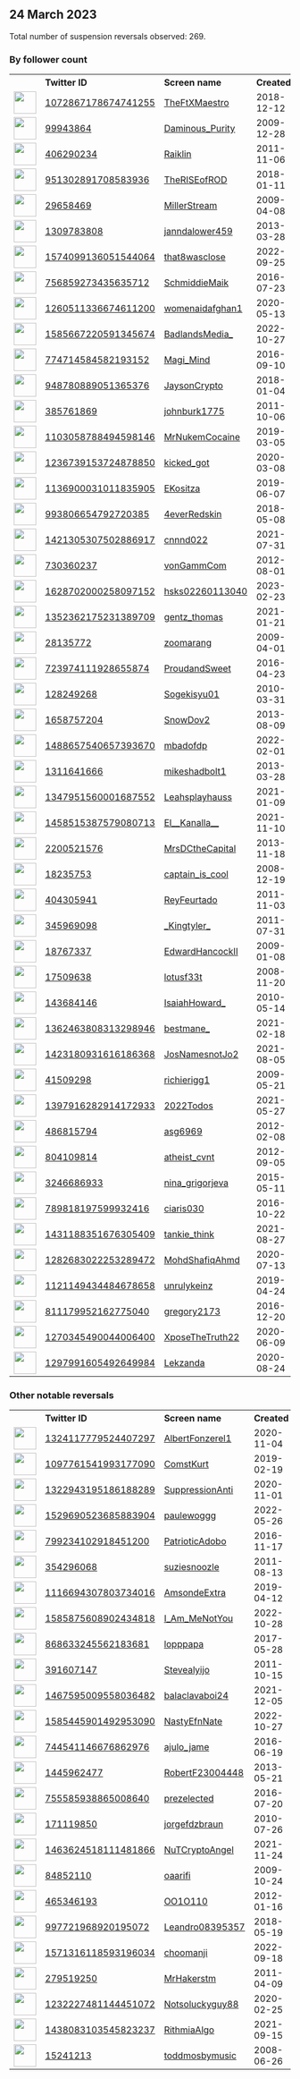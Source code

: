 
## 24 March 2023
Total number of suspension reversals observed: 269.

### By follower count
<table><tr><th></th><th align="left">Twitter ID</th><th align="left">Screen name</th>
<th align="left">Created</th><th align="left">Status</th><th align="left">Suspended</th><th align="left">Followers</th>
<tr><td><a href="https://pbs.twimg.com/profile_images/1646553876986724365/s9F32pi0_normal.jpg"><img src="https://pbs.twimg.com/profile_images/1646553876986724365/s9F32pi0_normal.jpg" width="40px" height="40px" align="center"/></a></td><td><a href="https://twitter.com/intent/user?user_id=1072867178674741255">1072867178674741255</a></td><td><a href="https://twitter.com/TheFtXMaestro">TheFtXMaestro</a></td><td>2018-12-12</td><td align="center"></td><td>2023-01-20</td><td>398638</td></tr>
<tr><td><a href="https://pbs.twimg.com/profile_images/1407151262269906947/bGdU6dm1_normal.jpg"><img src="https://pbs.twimg.com/profile_images/1407151262269906947/bGdU6dm1_normal.jpg" width="40px" height="40px" align="center"/></a></td><td><a href="https://twitter.com/intent/user?user_id=99943864">99943864</a></td><td><a href="https://twitter.com/Daminous_Purity">Daminous_Purity</a></td><td>2009-12-28</td><td align="center"></td><td>2023-03-19</td><td>351637</td></tr>
<tr><td><a href="https://pbs.twimg.com/profile_images/1324125503633182723/o0puCjM3_normal.jpg"><img src="https://pbs.twimg.com/profile_images/1324125503633182723/o0puCjM3_normal.jpg" width="40px" height="40px" align="center"/></a></td><td><a href="https://twitter.com/intent/user?user_id=406290234">406290234</a></td><td><a href="https://twitter.com/Raiklin">Raiklin</a></td><td>2011-11-06</td><td align="center"></td><td></td><td>119062</td></tr>
<tr><td><a href="https://pbs.twimg.com/profile_images/1639453987018616832/YyR3gyhw_normal.jpg"><img src="https://pbs.twimg.com/profile_images/1639453987018616832/YyR3gyhw_normal.jpg" width="40px" height="40px" align="center"/></a></td><td><a href="https://twitter.com/intent/user?user_id=951302891708583936">951302891708583936</a></td><td><a href="https://twitter.com/TheRISEofROD">TheRISEofROD</a></td><td>2018-01-11</td><td align="center"></td><td></td><td>107211</td></tr>
<tr><td><a href="https://pbs.twimg.com/profile_images/1639088727170646020/4-SOZ3lV_normal.jpg"><img src="https://pbs.twimg.com/profile_images/1639088727170646020/4-SOZ3lV_normal.jpg" width="40px" height="40px" align="center"/></a></td><td><a href="https://twitter.com/intent/user?user_id=29658469">29658469</a></td><td><a href="https://twitter.com/MillerStream">MillerStream</a></td><td>2009-04-08</td><td align="center"></td><td>2023-03-24</td><td>97130</td></tr>
<tr><td><a href="https://pbs.twimg.com/profile_images/1600687537739436033/OHtOuPgM_normal.jpg"><img src="https://pbs.twimg.com/profile_images/1600687537739436033/OHtOuPgM_normal.jpg" width="40px" height="40px" align="center"/></a></td><td><a href="https://twitter.com/intent/user?user_id=1309783808">1309783808</a></td><td><a href="https://twitter.com/janndalower459">janndalower459</a></td><td>2013-03-28</td><td align="center"></td><td>2023-01-06</td><td>34931</td></tr>
<tr><td><a href="https://pbs.twimg.com/profile_images/1584422308525264897/-_uDrN0L_normal.jpg"><img src="https://pbs.twimg.com/profile_images/1584422308525264897/-_uDrN0L_normal.jpg" width="40px" height="40px" align="center"/></a></td><td><a href="https://twitter.com/intent/user?user_id=1574099136051544064">1574099136051544064</a></td><td><a href="https://twitter.com/that8wasclose">that8wasclose</a></td><td>2022-09-25</td><td align="center"></td><td>2022-10-27</td><td>24608</td></tr>
<tr><td><a href="https://pbs.twimg.com/profile_images/1627035297375522817/konX5GEe_normal.jpg"><img src="https://pbs.twimg.com/profile_images/1627035297375522817/konX5GEe_normal.jpg" width="40px" height="40px" align="center"/></a></td><td><a href="https://twitter.com/intent/user?user_id=756859273435635712">756859273435635712</a></td><td><a href="https://twitter.com/SchmiddieMaik">SchmiddieMaik</a></td><td>2016-07-23</td><td align="center"></td><td>2023-03-19</td><td>17316</td></tr>
<tr><td><a href="https://pbs.twimg.com/profile_images/1654032718408155138/EvoXHosR_normal.jpg"><img src="https://pbs.twimg.com/profile_images/1654032718408155138/EvoXHosR_normal.jpg" width="40px" height="40px" align="center"/></a></td><td><a href="https://twitter.com/intent/user?user_id=1260511336674611200">1260511336674611200</a></td><td><a href="https://twitter.com/womenaidafghan1">womenaidafghan1</a></td><td>2020-05-13</td><td align="center"></td><td>2023-02-24</td><td>16744</td></tr>
<tr><td><a href="https://pbs.twimg.com/profile_images/1654303975326330882/PBsaTdbL_normal.jpg"><img src="https://pbs.twimg.com/profile_images/1654303975326330882/PBsaTdbL_normal.jpg" width="40px" height="40px" align="center"/></a></td><td><a href="https://twitter.com/intent/user?user_id=1585667220591345674">1585667220591345674</a></td><td><a href="https://twitter.com/BadlandsMedia_">BadlandsMedia_</a></td><td>2022-10-27</td><td align="center"></td><td>2022-11-06</td><td>14808</td></tr>
<tr><td><a href="https://pbs.twimg.com/profile_images/1648152874054983686/ozY7nMAB_normal.jpg"><img src="https://pbs.twimg.com/profile_images/1648152874054983686/ozY7nMAB_normal.jpg" width="40px" height="40px" align="center"/></a></td><td><a href="https://twitter.com/intent/user?user_id=774714584582193152">774714584582193152</a></td><td><a href="https://twitter.com/Magi_Mind">Magi_Mind</a></td><td>2016-09-10</td><td align="center"></td><td></td><td>14607</td></tr>
<tr><td><a href="https://pbs.twimg.com/profile_images/1638986611345051654/kFUFFRfp_normal.png"><img src="https://pbs.twimg.com/profile_images/1638986611345051654/kFUFFRfp_normal.png" width="40px" height="40px" align="center"/></a></td><td><a href="https://twitter.com/intent/user?user_id=948780889051365376">948780889051365376</a></td><td><a href="https://twitter.com/JaysonCrypto">JaysonCrypto</a></td><td>2018-01-04</td><td align="center"></td><td>2023-03-18</td><td>14240</td></tr>
<tr><td><a href="https://pbs.twimg.com/profile_images/1638976798254854180/dTWRcgjL_normal.jpg"><img src="https://pbs.twimg.com/profile_images/1638976798254854180/dTWRcgjL_normal.jpg" width="40px" height="40px" align="center"/></a></td><td><a href="https://twitter.com/intent/user?user_id=385761869">385761869</a></td><td><a href="https://twitter.com/johnburk1775">johnburk1775</a></td><td>2011-10-06</td><td align="center">🚫</td><td></td><td>13012</td></tr>
<tr><td><a href="https://pbs.twimg.com/profile_images/1436517712411430913/pj-_tmOJ_normal.jpg"><img src="https://pbs.twimg.com/profile_images/1436517712411430913/pj-_tmOJ_normal.jpg" width="40px" height="40px" align="center"/></a></td><td><a href="https://twitter.com/intent/user?user_id=1103058788494598146">1103058788494598146</a></td><td><a href="https://twitter.com/MrNukemCocaine">MrNukemCocaine</a></td><td>2019-03-05</td><td align="center"></td><td>2022-05-11</td><td>12482</td></tr>
<tr><td><a href="https://pbs.twimg.com/profile_images/1407523124782960645/OmCq6XcN_normal.jpg"><img src="https://pbs.twimg.com/profile_images/1407523124782960645/OmCq6XcN_normal.jpg" width="40px" height="40px" align="center"/></a></td><td><a href="https://twitter.com/intent/user?user_id=1236739153724878850">1236739153724878850</a></td><td><a href="https://twitter.com/kicked_got">kicked_got</a></td><td>2020-03-08</td><td align="center"></td><td>2022-04-23</td><td>11278</td></tr>
<tr><td><a href="https://pbs.twimg.com/profile_images/1666153837218889745/7WzVKzVc_normal.jpg"><img src="https://pbs.twimg.com/profile_images/1666153837218889745/7WzVKzVc_normal.jpg" width="40px" height="40px" align="center"/></a></td><td><a href="https://twitter.com/intent/user?user_id=1136900031011835905">1136900031011835905</a></td><td><a href="https://twitter.com/EKositza">EKositza</a></td><td>2019-06-07</td><td align="center"></td><td>2023-03-18</td><td>10424</td></tr>
<tr><td><a href="https://pbs.twimg.com/profile_images/1638674038833795073/MLy2URoJ_normal.jpg"><img src="https://pbs.twimg.com/profile_images/1638674038833795073/MLy2URoJ_normal.jpg" width="40px" height="40px" align="center"/></a></td><td><a href="https://twitter.com/intent/user?user_id=993806654792720385">993806654792720385</a></td><td><a href="https://twitter.com/4everRedskin">4everRedskin</a></td><td>2018-05-08</td><td align="center"></td><td>2022-12-27</td><td>10411</td></tr>
<tr><td><a href="https://pbs.twimg.com/profile_images/1627930372305739776/dF1qoXJI_normal.jpg"><img src="https://pbs.twimg.com/profile_images/1627930372305739776/dF1qoXJI_normal.jpg" width="40px" height="40px" align="center"/></a></td><td><a href="https://twitter.com/intent/user?user_id=1421305307502886917">1421305307502886917</a></td><td><a href="https://twitter.com/cnnnd022">cnnnd022</a></td><td>2021-07-31</td><td align="center">🚫</td><td>2023-03-18</td><td>10086</td></tr>
<tr><td><a href="https://pbs.twimg.com/profile_images/1639289429960323073/u-pGhl8K_normal.jpg"><img src="https://pbs.twimg.com/profile_images/1639289429960323073/u-pGhl8K_normal.jpg" width="40px" height="40px" align="center"/></a></td><td><a href="https://twitter.com/intent/user?user_id=730360237">730360237</a></td><td><a href="https://twitter.com/vonGammCom">vonGammCom</a></td><td>2012-08-01</td><td align="center"></td><td>2022-03-02</td><td>9764</td></tr>
<tr><td><a href="https://pbs.twimg.com/profile_images/1637738676930351105/CKD7uAV3_normal.jpg"><img src="https://pbs.twimg.com/profile_images/1637738676930351105/CKD7uAV3_normal.jpg" width="40px" height="40px" align="center"/></a></td><td><a href="https://twitter.com/intent/user?user_id=1628702000258097152">1628702000258097152</a></td><td><a href="https://twitter.com/hsks02260113040">hsks02260113040</a></td><td>2023-02-23</td><td align="center"></td><td>2023-03-08</td><td>9572</td></tr>
<tr><td><a href="https://pbs.twimg.com/profile_images/1647253735045754880/c6vqCLf4_normal.jpg"><img src="https://pbs.twimg.com/profile_images/1647253735045754880/c6vqCLf4_normal.jpg" width="40px" height="40px" align="center"/></a></td><td><a href="https://twitter.com/intent/user?user_id=1352362175231389709">1352362175231389709</a></td><td><a href="https://twitter.com/gentz_thomas">gentz_thomas</a></td><td>2021-01-21</td><td align="center"></td><td></td><td>9505</td></tr>
<tr><td><a href="https://pbs.twimg.com/profile_images/388447546/Desert_Landscape_normal.jpg"><img src="https://pbs.twimg.com/profile_images/388447546/Desert_Landscape_normal.jpg" width="40px" height="40px" align="center"/></a></td><td><a href="https://twitter.com/intent/user?user_id=28135772">28135772</a></td><td><a href="https://twitter.com/zoomarang">zoomarang</a></td><td>2009-04-01</td><td align="center"></td><td>2022-10-22</td><td>9061</td></tr>
<tr><td><a href="https://pbs.twimg.com/profile_images/1482440080530751492/MdIDMg0H_normal.jpg"><img src="https://pbs.twimg.com/profile_images/1482440080530751492/MdIDMg0H_normal.jpg" width="40px" height="40px" align="center"/></a></td><td><a href="https://twitter.com/intent/user?user_id=723974111928655874">723974111928655874</a></td><td><a href="https://twitter.com/ProudandSweet">ProudandSweet</a></td><td>2016-04-23</td><td align="center"></td><td>2022-07-23</td><td>7525</td></tr>
<tr><td><a href="https://pbs.twimg.com/profile_images/1641734470582824962/7lEMA_d2_normal.jpg"><img src="https://pbs.twimg.com/profile_images/1641734470582824962/7lEMA_d2_normal.jpg" width="40px" height="40px" align="center"/></a></td><td><a href="https://twitter.com/intent/user?user_id=128249268">128249268</a></td><td><a href="https://twitter.com/Sogekisyu01">Sogekisyu01</a></td><td>2010-03-31</td><td align="center"></td><td>2023-02-04</td><td>7035</td></tr>
<tr><td><a href="https://pbs.twimg.com/profile_images/776467074562613248/gvQmy56B_normal.jpg"><img src="https://pbs.twimg.com/profile_images/776467074562613248/gvQmy56B_normal.jpg" width="40px" height="40px" align="center"/></a></td><td><a href="https://twitter.com/intent/user?user_id=1658757204">1658757204</a></td><td><a href="https://twitter.com/SnowDov2">SnowDov2</a></td><td>2013-08-09</td><td align="center"></td><td></td><td>6589</td></tr>
<tr><td><a href="https://pbs.twimg.com/profile_images/1618249984456933377/fCcDdRf6_normal.jpg"><img src="https://pbs.twimg.com/profile_images/1618249984456933377/fCcDdRf6_normal.jpg" width="40px" height="40px" align="center"/></a></td><td><a href="https://twitter.com/intent/user?user_id=1488657540657393670">1488657540657393670</a></td><td><a href="https://twitter.com/mbadofdp">mbadofdp</a></td><td>2022-02-01</td><td align="center">🚫</td><td>2023-03-18</td><td>6439</td></tr>
<tr><td><a href="https://pbs.twimg.com/profile_images/1330125026134265856/XrCqzo4-_normal.jpg"><img src="https://pbs.twimg.com/profile_images/1330125026134265856/XrCqzo4-_normal.jpg" width="40px" height="40px" align="center"/></a></td><td><a href="https://twitter.com/intent/user?user_id=1311641666">1311641666</a></td><td><a href="https://twitter.com/mikeshadbolt1">mikeshadbolt1</a></td><td>2013-03-28</td><td align="center"></td><td>2023-02-02</td><td>5902</td></tr>
<tr><td><a href="https://pbs.twimg.com/profile_images/1606056781175832576/9PEMPyz-_normal.jpg"><img src="https://pbs.twimg.com/profile_images/1606056781175832576/9PEMPyz-_normal.jpg" width="40px" height="40px" align="center"/></a></td><td><a href="https://twitter.com/intent/user?user_id=1347951560001687552">1347951560001687552</a></td><td><a href="https://twitter.com/Leahsplayhauss">Leahsplayhauss</a></td><td>2021-01-09</td><td align="center"></td><td>2023-01-09</td><td>5863</td></tr>
<tr><td><a href="https://pbs.twimg.com/profile_images/1578439302538821644/zwdjnIZe_normal.jpg"><img src="https://pbs.twimg.com/profile_images/1578439302538821644/zwdjnIZe_normal.jpg" width="40px" height="40px" align="center"/></a></td><td><a href="https://twitter.com/intent/user?user_id=1458515387579080713">1458515387579080713</a></td><td><a href="https://twitter.com/El__Kanalla__">El__Kanalla__</a></td><td>2021-11-10</td><td align="center"></td><td>2022-11-14</td><td>5545</td></tr>
<tr><td><a href="https://pbs.twimg.com/profile_images/1381052518122233857/ys-50_P8_normal.jpg"><img src="https://pbs.twimg.com/profile_images/1381052518122233857/ys-50_P8_normal.jpg" width="40px" height="40px" align="center"/></a></td><td><a href="https://twitter.com/intent/user?user_id=2200521576">2200521576</a></td><td><a href="https://twitter.com/MrsDCtheCapital">MrsDCtheCapital</a></td><td>2013-11-18</td><td align="center"></td><td></td><td>5086</td></tr>
<tr><td><a href="https://pbs.twimg.com/profile_images/1629809373181775873/EsruzQYj_normal.jpg"><img src="https://pbs.twimg.com/profile_images/1629809373181775873/EsruzQYj_normal.jpg" width="40px" height="40px" align="center"/></a></td><td><a href="https://twitter.com/intent/user?user_id=18235753">18235753</a></td><td><a href="https://twitter.com/captain_is_cool">captain_is_cool</a></td><td>2008-12-19</td><td align="center"></td><td></td><td>4811</td></tr>
<tr><td><a href="https://pbs.twimg.com/profile_images/1639043633352409089/H3j4mW7H_normal.jpg"><img src="https://pbs.twimg.com/profile_images/1639043633352409089/H3j4mW7H_normal.jpg" width="40px" height="40px" align="center"/></a></td><td><a href="https://twitter.com/intent/user?user_id=404305941">404305941</a></td><td><a href="https://twitter.com/ReyFeurtado">ReyFeurtado</a></td><td>2011-11-03</td><td align="center"></td><td></td><td>4444</td></tr>
<tr><td><a href="https://pbs.twimg.com/profile_images/768485614505295876/XGGCysRW_normal.jpg"><img src="https://pbs.twimg.com/profile_images/768485614505295876/XGGCysRW_normal.jpg" width="40px" height="40px" align="center"/></a></td><td><a href="https://twitter.com/intent/user?user_id=345969098">345969098</a></td><td><a href="https://twitter.com/_Kingtyler_">_Kingtyler_</a></td><td>2011-07-31</td><td align="center"></td><td>2022-10-24</td><td>4334</td></tr>
<tr><td><a href="https://pbs.twimg.com/profile_images/706474492227268613/Oldil703_normal.jpg"><img src="https://pbs.twimg.com/profile_images/706474492227268613/Oldil703_normal.jpg" width="40px" height="40px" align="center"/></a></td><td><a href="https://twitter.com/intent/user?user_id=18767337">18767337</a></td><td><a href="https://twitter.com/EdwardHancockII">EdwardHancockII</a></td><td>2009-01-08</td><td align="center">🔒</td><td></td><td>3847</td></tr>
<tr><td><a href="https://pbs.twimg.com/profile_images/1609070719622864896/v4XDkxpT_normal.jpg"><img src="https://pbs.twimg.com/profile_images/1609070719622864896/v4XDkxpT_normal.jpg" width="40px" height="40px" align="center"/></a></td><td><a href="https://twitter.com/intent/user?user_id=17509638">17509638</a></td><td><a href="https://twitter.com/lotusf33t">lotusf33t</a></td><td>2008-11-20</td><td align="center"></td><td>2023-01-15</td><td>3466</td></tr>
<tr><td><a href="https://pbs.twimg.com/profile_images/1638300496648609793/SYA92bVf_normal.jpg"><img src="https://pbs.twimg.com/profile_images/1638300496648609793/SYA92bVf_normal.jpg" width="40px" height="40px" align="center"/></a></td><td><a href="https://twitter.com/intent/user?user_id=143684146">143684146</a></td><td><a href="https://twitter.com/IsaiahHoward_">IsaiahHoward_</a></td><td>2010-05-14</td><td align="center"></td><td>2022-08-24</td><td>3458</td></tr>
<tr><td><a href="https://pbs.twimg.com/profile_images/1460702835205623821/osWR0Mq0_normal.jpg"><img src="https://pbs.twimg.com/profile_images/1460702835205623821/osWR0Mq0_normal.jpg" width="40px" height="40px" align="center"/></a></td><td><a href="https://twitter.com/intent/user?user_id=1362463808313298946">1362463808313298946</a></td><td><a href="https://twitter.com/bestmane_">bestmane_</a></td><td>2021-02-18</td><td align="center"></td><td></td><td>3322</td></tr>
<tr><td><a href="https://pbs.twimg.com/profile_images/1667577958972772352/x4UpSgqn_normal.jpg"><img src="https://pbs.twimg.com/profile_images/1667577958972772352/x4UpSgqn_normal.jpg" width="40px" height="40px" align="center"/></a></td><td><a href="https://twitter.com/intent/user?user_id=1423180931616186368">1423180931616186368</a></td><td><a href="https://twitter.com/JosNamesnotJo2">JosNamesnotJo2</a></td><td>2021-08-05</td><td align="center">🚫</td><td>2022-12-24</td><td>3293</td></tr>
<tr><td><a href="https://pbs.twimg.com/profile_images/1652605860579885058/X_m0lEGP_normal.jpg"><img src="https://pbs.twimg.com/profile_images/1652605860579885058/X_m0lEGP_normal.jpg" width="40px" height="40px" align="center"/></a></td><td><a href="https://twitter.com/intent/user?user_id=41509298">41509298</a></td><td><a href="https://twitter.com/richierigg1">richierigg1</a></td><td>2009-05-21</td><td align="center"></td><td>2023-01-03</td><td>3180</td></tr>
<tr><td><a href="https://pbs.twimg.com/profile_images/1524384531511492608/FiXdcVeo_normal.jpg"><img src="https://pbs.twimg.com/profile_images/1524384531511492608/FiXdcVeo_normal.jpg" width="40px" height="40px" align="center"/></a></td><td><a href="https://twitter.com/intent/user?user_id=1397916282914172933">1397916282914172933</a></td><td><a href="https://twitter.com/2022Todos">2022Todos</a></td><td>2021-05-27</td><td align="center"></td><td>2022-11-11</td><td>3101</td></tr>
<tr><td><a href="https://pbs.twimg.com/profile_images/1654562004386840585/Yu0hDYAx_normal.jpg"><img src="https://pbs.twimg.com/profile_images/1654562004386840585/Yu0hDYAx_normal.jpg" width="40px" height="40px" align="center"/></a></td><td><a href="https://twitter.com/intent/user?user_id=486815794">486815794</a></td><td><a href="https://twitter.com/asg6969">asg6969</a></td><td>2012-02-08</td><td align="center"></td><td>2023-01-10</td><td>3030</td></tr>
<tr><td><a href="https://pbs.twimg.com/profile_images/1190408615213043713/Oc0hixG__normal.jpg"><img src="https://pbs.twimg.com/profile_images/1190408615213043713/Oc0hixG__normal.jpg" width="40px" height="40px" align="center"/></a></td><td><a href="https://twitter.com/intent/user?user_id=804109814">804109814</a></td><td><a href="https://twitter.com/atheist_cvnt">atheist_cvnt</a></td><td>2012-09-05</td><td align="center"></td><td></td><td>3026</td></tr>
<tr><td><a href="https://pbs.twimg.com/profile_images/1406450381778034704/yUl-Cdxo_normal.jpg"><img src="https://pbs.twimg.com/profile_images/1406450381778034704/yUl-Cdxo_normal.jpg" width="40px" height="40px" align="center"/></a></td><td><a href="https://twitter.com/intent/user?user_id=3246686933">3246686933</a></td><td><a href="https://twitter.com/nina_grigorjeva">nina_grigorjeva</a></td><td>2015-05-11</td><td align="center"></td><td>2023-03-15</td><td>2846</td></tr>
<tr><td><a href="https://pbs.twimg.com/profile_images/982545750830628864/HJ2RyR3l_normal.png"><img src="https://pbs.twimg.com/profile_images/982545750830628864/HJ2RyR3l_normal.png" width="40px" height="40px" align="center"/></a></td><td><a href="https://twitter.com/intent/user?user_id=789818197599932416">789818197599932416</a></td><td><a href="https://twitter.com/ciaris030">ciaris030</a></td><td>2016-10-22</td><td align="center"></td><td>2023-02-03</td><td>2607</td></tr>
<tr><td><a href="https://pbs.twimg.com/profile_images/1641841090939453441/o5R1mcuS_normal.jpg"><img src="https://pbs.twimg.com/profile_images/1641841090939453441/o5R1mcuS_normal.jpg" width="40px" height="40px" align="center"/></a></td><td><a href="https://twitter.com/intent/user?user_id=1431188351676305409">1431188351676305409</a></td><td><a href="https://twitter.com/tankie_think">tankie_think</a></td><td>2021-08-27</td><td align="center"></td><td>2022-12-06</td><td>2516</td></tr>
<tr><td><a href="https://pbs.twimg.com/profile_images/1438537123729117185/B_CjkzQQ_normal.jpg"><img src="https://pbs.twimg.com/profile_images/1438537123729117185/B_CjkzQQ_normal.jpg" width="40px" height="40px" align="center"/></a></td><td><a href="https://twitter.com/intent/user?user_id=1282683022253289472">1282683022253289472</a></td><td><a href="https://twitter.com/MohdShafiqAhmd">MohdShafiqAhmd</a></td><td>2020-07-13</td><td align="center"></td><td>2023-02-28</td><td>2281</td></tr>
<tr><td><a href="https://pbs.twimg.com/profile_images/1648206665290842112/UDItIiXX_normal.jpg"><img src="https://pbs.twimg.com/profile_images/1648206665290842112/UDItIiXX_normal.jpg" width="40px" height="40px" align="center"/></a></td><td><a href="https://twitter.com/intent/user?user_id=1121149434484678658">1121149434484678658</a></td><td><a href="https://twitter.com/unrulykeinz">unrulykeinz</a></td><td>2019-04-24</td><td align="center"></td><td>2023-03-15</td><td>2241</td></tr>
<tr><td><a href="https://pbs.twimg.com/profile_images/1628177891879157762/8DyIkZrl_normal.jpg"><img src="https://pbs.twimg.com/profile_images/1628177891879157762/8DyIkZrl_normal.jpg" width="40px" height="40px" align="center"/></a></td><td><a href="https://twitter.com/intent/user?user_id=811179952162775040">811179952162775040</a></td><td><a href="https://twitter.com/gregory2173">gregory2173</a></td><td>2016-12-20</td><td align="center">🚫</td><td>2023-03-09</td><td>2212</td></tr>
<tr><td><a href="https://pbs.twimg.com/profile_images/1309554330438172677/Y9Gb53al_normal.jpg"><img src="https://pbs.twimg.com/profile_images/1309554330438172677/Y9Gb53al_normal.jpg" width="40px" height="40px" align="center"/></a></td><td><a href="https://twitter.com/intent/user?user_id=1270345490044006400">1270345490044006400</a></td><td><a href="https://twitter.com/XposeTheTruth22">XposeTheTruth22</a></td><td>2020-06-09</td><td align="center"></td><td></td><td>2192</td></tr>
<tr><td><a href="https://pbs.twimg.com/profile_images/1632104978515910659/fMm5c1Bd_normal.jpg"><img src="https://pbs.twimg.com/profile_images/1632104978515910659/fMm5c1Bd_normal.jpg" width="40px" height="40px" align="center"/></a></td><td><a href="https://twitter.com/intent/user?user_id=1297991605492649984">1297991605492649984</a></td><td><a href="https://twitter.com/Lekzanda">Lekzanda</a></td><td>2020-08-24</td><td align="center"></td><td>2023-03-17</td><td>2131</td></tr>
</table>

### Other notable reversals
<table><tr><th></th><th align="left">Twitter ID</th><th align="left">Screen name</th>
<th align="left">Created</th><th align="left">Status</th><th align="left">Suspended</th><th align="left">Followers</th>
<tr><td><a href="https://pbs.twimg.com/profile_images/1324117975809445888/PXpnsRaY_normal.png"><img src="https://pbs.twimg.com/profile_images/1324117975809445888/PXpnsRaY_normal.png" width="40px" height="40px" align="center"/></a></td><td><a href="https://twitter.com/intent/user?user_id=1324117779524407297">1324117779524407297</a></td><td><a href="https://twitter.com/AlbertFonzerel1">AlbertFonzerel1</a></td><td>2020-11-04</td><td align="center"></td><td>2022-07-26</td><td>636</td></tr>
<tr><td><a href="https://pbs.twimg.com/profile_images/1666521370023305236/3IsOEPU__normal.jpg"><img src="https://pbs.twimg.com/profile_images/1666521370023305236/3IsOEPU__normal.jpg" width="40px" height="40px" align="center"/></a></td><td><a href="https://twitter.com/intent/user?user_id=1097761541993177090">1097761541993177090</a></td><td><a href="https://twitter.com/ComstKurt">ComstKurt</a></td><td>2019-02-19</td><td align="center">🔒</td><td>2022-12-25</td><td>501</td></tr>
<tr><td><a href="https://pbs.twimg.com/profile_images/1557611568841596928/u6mfyKAP_normal.jpg"><img src="https://pbs.twimg.com/profile_images/1557611568841596928/u6mfyKAP_normal.jpg" width="40px" height="40px" align="center"/></a></td><td><a href="https://twitter.com/intent/user?user_id=1322943195186188289">1322943195186188289</a></td><td><a href="https://twitter.com/SuppressionAnti">SuppressionAnti</a></td><td>2020-11-01</td><td align="center"></td><td>2022-12-05</td><td>302</td></tr>
<tr><td><a href="https://pbs.twimg.com/profile_images/1530281419376693248/TeadvGGg_normal.jpg"><img src="https://pbs.twimg.com/profile_images/1530281419376693248/TeadvGGg_normal.jpg" width="40px" height="40px" align="center"/></a></td><td><a href="https://twitter.com/intent/user?user_id=1529690523685883904">1529690523685883904</a></td><td><a href="https://twitter.com/paulewoggg">paulewoggg</a></td><td>2022-05-26</td><td align="center"></td><td>2022-12-16</td><td>1109</td></tr>
<tr><td><a href="https://pbs.twimg.com/profile_images/1347751938712948736/CghRCwyI_normal.jpg"><img src="https://pbs.twimg.com/profile_images/1347751938712948736/CghRCwyI_normal.jpg" width="40px" height="40px" align="center"/></a></td><td><a href="https://twitter.com/intent/user?user_id=799234102918451200">799234102918451200</a></td><td><a href="https://twitter.com/PatrioticAdobo">PatrioticAdobo</a></td><td>2016-11-17</td><td align="center"></td><td>2023-01-03</td><td>73</td></tr>
<tr><td><a href="https://pbs.twimg.com/profile_images/1595102856289345539/rKc0saaU_normal.jpg"><img src="https://pbs.twimg.com/profile_images/1595102856289345539/rKc0saaU_normal.jpg" width="40px" height="40px" align="center"/></a></td><td><a href="https://twitter.com/intent/user?user_id=354296068">354296068</a></td><td><a href="https://twitter.com/suziesnoozle">suziesnoozle</a></td><td>2011-08-13</td><td align="center"></td><td>2023-03-18</td><td>1339</td></tr>
<tr><td><a href="https://pbs.twimg.com/profile_images/1545852648397619200/XDvBSGZS_normal.jpg"><img src="https://pbs.twimg.com/profile_images/1545852648397619200/XDvBSGZS_normal.jpg" width="40px" height="40px" align="center"/></a></td><td><a href="https://twitter.com/intent/user?user_id=1116694307803734016">1116694307803734016</a></td><td><a href="https://twitter.com/AmsondeExtra">AmsondeExtra</a></td><td>2019-04-12</td><td align="center"></td><td>2023-03-17</td><td>1023</td></tr>
<tr><td><a href="https://pbs.twimg.com/profile_images/1585881861821288449/V9t6nGOX_normal.jpg"><img src="https://pbs.twimg.com/profile_images/1585881861821288449/V9t6nGOX_normal.jpg" width="40px" height="40px" align="center"/></a></td><td><a href="https://twitter.com/intent/user?user_id=1585875608902434818">1585875608902434818</a></td><td><a href="https://twitter.com/I_Am_MeNotYou">I_Am_MeNotYou</a></td><td>2022-10-28</td><td align="center"></td><td>2022-12-12</td><td>25</td></tr>
<tr><td><a href="https://pbs.twimg.com/profile_images/1491831533774069774/1jESRy_p_normal.jpg"><img src="https://pbs.twimg.com/profile_images/1491831533774069774/1jESRy_p_normal.jpg" width="40px" height="40px" align="center"/></a></td><td><a href="https://twitter.com/intent/user?user_id=868633245562183681">868633245562183681</a></td><td><a href="https://twitter.com/lopppapa">lopppapa</a></td><td>2017-05-28</td><td align="center"></td><td>2023-03-22</td><td>453</td></tr>
<tr><td><a href="https://pbs.twimg.com/profile_images/1223594899838316546/9O4jFra1_normal.jpg"><img src="https://pbs.twimg.com/profile_images/1223594899838316546/9O4jFra1_normal.jpg" width="40px" height="40px" align="center"/></a></td><td><a href="https://twitter.com/intent/user?user_id=391607147">391607147</a></td><td><a href="https://twitter.com/Stevealyijo">Stevealyijo</a></td><td>2011-10-15</td><td align="center"></td><td>2023-03-02</td><td>85</td></tr>
<tr><td><a href="https://pbs.twimg.com/profile_images/1639295657386098691/dM-Ts97A_normal.jpg"><img src="https://pbs.twimg.com/profile_images/1639295657386098691/dM-Ts97A_normal.jpg" width="40px" height="40px" align="center"/></a></td><td><a href="https://twitter.com/intent/user?user_id=1467595009558036482">1467595009558036482</a></td><td><a href="https://twitter.com/balaclavaboi24">balaclavaboi24</a></td><td>2021-12-05</td><td align="center"></td><td>2022-06-17</td><td>397</td></tr>
<tr><td><a href="https://pbs.twimg.com/profile_images/1640152326773014530/L_vRra0V_normal.jpg"><img src="https://pbs.twimg.com/profile_images/1640152326773014530/L_vRra0V_normal.jpg" width="40px" height="40px" align="center"/></a></td><td><a href="https://twitter.com/intent/user?user_id=1585445901492953090">1585445901492953090</a></td><td><a href="https://twitter.com/NastyEfnNate">NastyEfnNate</a></td><td>2022-10-27</td><td align="center"></td><td>2023-03-18</td><td>110</td></tr>
<tr><td><a href="https://pbs.twimg.com/profile_images/1588769683133665280/MltGJL9R_normal.jpg"><img src="https://pbs.twimg.com/profile_images/1588769683133665280/MltGJL9R_normal.jpg" width="40px" height="40px" align="center"/></a></td><td><a href="https://twitter.com/intent/user?user_id=744541146676862976">744541146676862976</a></td><td><a href="https://twitter.com/ajulo_jame">ajulo_jame</a></td><td>2016-06-19</td><td align="center"></td><td>2023-03-10</td><td>273</td></tr>
<tr><td><a href="https://pbs.twimg.com/profile_images/1031622855400808453/tLY46-mL_normal.jpg"><img src="https://pbs.twimg.com/profile_images/1031622855400808453/tLY46-mL_normal.jpg" width="40px" height="40px" align="center"/></a></td><td><a href="https://twitter.com/intent/user?user_id=1445962477">1445962477</a></td><td><a href="https://twitter.com/RobertF23004448">RobertF23004448</a></td><td>2013-05-21</td><td align="center"></td><td>2023-02-26</td><td>864</td></tr>
<tr><td><a href="https://pbs.twimg.com/profile_images/1493568313347260425/5_QQoJ0B_normal.jpg"><img src="https://pbs.twimg.com/profile_images/1493568313347260425/5_QQoJ0B_normal.jpg" width="40px" height="40px" align="center"/></a></td><td><a href="https://twitter.com/intent/user?user_id=755585938865008640">755585938865008640</a></td><td><a href="https://twitter.com/prezelected">prezelected</a></td><td>2016-07-20</td><td align="center"></td><td>2022-12-08</td><td>13</td></tr>
<tr><td><a href="https://pbs.twimg.com/profile_images/1135613794019885056/5vkzxjPx_normal.jpg"><img src="https://pbs.twimg.com/profile_images/1135613794019885056/5vkzxjPx_normal.jpg" width="40px" height="40px" align="center"/></a></td><td><a href="https://twitter.com/intent/user?user_id=171119850">171119850</a></td><td><a href="https://twitter.com/jorgefdzbraun">jorgefdzbraun</a></td><td>2010-07-26</td><td align="center"></td><td>2022-12-04</td><td>144</td></tr>
<tr><td><a href="https://pbs.twimg.com/profile_images/1510295679922548745/z-V7F3cE_normal.jpg"><img src="https://pbs.twimg.com/profile_images/1510295679922548745/z-V7F3cE_normal.jpg" width="40px" height="40px" align="center"/></a></td><td><a href="https://twitter.com/intent/user?user_id=1463624518111481866">1463624518111481866</a></td><td><a href="https://twitter.com/NuTCryptoAngel">NuTCryptoAngel</a></td><td>2021-11-24</td><td align="center"></td><td>2023-03-18</td><td>686</td></tr>
<tr><td><a href="https://pbs.twimg.com/profile_images/1661892989721903104/MWeYG392_normal.jpg"><img src="https://pbs.twimg.com/profile_images/1661892989721903104/MWeYG392_normal.jpg" width="40px" height="40px" align="center"/></a></td><td><a href="https://twitter.com/intent/user?user_id=84852110">84852110</a></td><td><a href="https://twitter.com/oaarifi">oaarifi</a></td><td>2009-10-24</td><td align="center"></td><td>2023-03-05</td><td>628</td></tr>
<tr><td><a href="https://pbs.twimg.com/profile_images/1478124894281891840/qRL4SWBw_normal.jpg"><img src="https://pbs.twimg.com/profile_images/1478124894281891840/qRL4SWBw_normal.jpg" width="40px" height="40px" align="center"/></a></td><td><a href="https://twitter.com/intent/user?user_id=465346193">465346193</a></td><td><a href="https://twitter.com/OO1O110">OO1O110</a></td><td>2012-01-16</td><td align="center"></td><td>2022-09-16</td><td>1160</td></tr>
<tr><td><a href="https://pbs.twimg.com/profile_images/1091786660101148675/MfOqdLgx_normal.jpg"><img src="https://pbs.twimg.com/profile_images/1091786660101148675/MfOqdLgx_normal.jpg" width="40px" height="40px" align="center"/></a></td><td><a href="https://twitter.com/intent/user?user_id=997721968920195072">997721968920195072</a></td><td><a href="https://twitter.com/Leandro08395357">Leandro08395357</a></td><td>2018-05-19</td><td align="center"></td><td>2023-02-03</td><td>108</td></tr>
<tr><td><a href="https://pbs.twimg.com/profile_images/1650562557667598344/hX66L6uJ_normal.jpg"><img src="https://pbs.twimg.com/profile_images/1650562557667598344/hX66L6uJ_normal.jpg" width="40px" height="40px" align="center"/></a></td><td><a href="https://twitter.com/intent/user?user_id=1571316118593196034">1571316118593196034</a></td><td><a href="https://twitter.com/choomanji">choomanji</a></td><td>2022-09-18</td><td align="center"></td><td>2023-03-01</td><td>17</td></tr>
<tr><td><a href="https://pbs.twimg.com/profile_images/1653941731056861184/WYmis2uo_normal.jpg"><img src="https://pbs.twimg.com/profile_images/1653941731056861184/WYmis2uo_normal.jpg" width="40px" height="40px" align="center"/></a></td><td><a href="https://twitter.com/intent/user?user_id=279519250">279519250</a></td><td><a href="https://twitter.com/MrHakerstm">MrHakerstm</a></td><td>2011-04-09</td><td align="center">🔒</td><td>2023-02-03</td><td>159</td></tr>
<tr><td><a href="https://pbs.twimg.com/profile_images/1232228272123060231/SZhGsGel_normal.jpg"><img src="https://pbs.twimg.com/profile_images/1232228272123060231/SZhGsGel_normal.jpg" width="40px" height="40px" align="center"/></a></td><td><a href="https://twitter.com/intent/user?user_id=1232227481144451072">1232227481144451072</a></td><td><a href="https://twitter.com/Notsoluckyguy88">Notsoluckyguy88</a></td><td>2020-02-25</td><td align="center"></td><td>2023-02-03</td><td>317</td></tr>
<tr><td><a href="https://pbs.twimg.com/profile_images/1626137282259427329/o4bPYsKu_normal.jpg"><img src="https://pbs.twimg.com/profile_images/1626137282259427329/o4bPYsKu_normal.jpg" width="40px" height="40px" align="center"/></a></td><td><a href="https://twitter.com/intent/user?user_id=1438083103545823237">1438083103545823237</a></td><td><a href="https://twitter.com/RithmiaAlgo">RithmiaAlgo</a></td><td>2021-09-15</td><td align="center"></td><td>2023-03-08</td><td>555</td></tr>
<tr><td><a href="https://pbs.twimg.com/profile_images/1611012456075169796/w0X6OFpT_normal.jpg"><img src="https://pbs.twimg.com/profile_images/1611012456075169796/w0X6OFpT_normal.jpg" width="40px" height="40px" align="center"/></a></td><td><a href="https://twitter.com/intent/user?user_id=15241213">15241213</a></td><td><a href="https://twitter.com/toddmosbymusic">toddmosbymusic</a></td><td>2008-06-26</td><td align="center"></td><td>2023-01-14</td><td>1866</td></tr>
</table>
